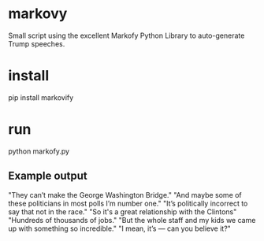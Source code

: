 # markovy
Small script using the excellent Markofy Python Library to auto-generate Trump speeches.

# install
pip install markovify

# run
python markofy.py

## Example output
"They can’t make the George Washington Bridge."
"And maybe some of these politicians in most polls I’m number one."
"It’s politically incorrect to say that not in the race."
"So it's a great relationship with the Clintons"
"Hundreds of thousands of jobs."
"But the whole staff and my kids we came up with something so incredible."
"I mean, it’s — can you believe it?"
